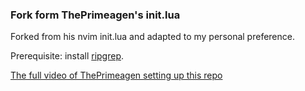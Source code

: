 ### Fork form ThePrimeagen's init.lua

Forked from his nvim init.lua and adapted to my personal preference.

Prerequisite: install [ripgrep](https://github.com/BurntSushi/ripgrep).

[The full video of ThePrimeagen  setting up this repo](https://www.youtube.com/watch?v=w7i4amO_zaE)

